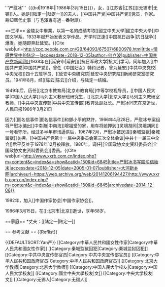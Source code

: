 '''严慰冰'''（{{bd|1918年||1986年|3月15日}}），女，[[江苏省|江苏]][[无锡市|无锡]]人。她是[[陆定一|陆定一]]的夫人，[[中国共产党|中国共产党]]党员，作家。熟知唐代史事（与毛澤東有過一番對話）。

==生平==
金陵女中畢業，以第一名的成绩考取[[國立中央大學|國立中央大學]]中国文学系。1933年起开始发表文学作品。开学时正逢[[中国抗日战争|抗日战争]]爆发，她随即奔赴延安。<ref>{{Cite web|url=http://cpc.people.com.cn/GB/64093/67507/6800978.html|title=情感世界中的陆定一|accessdate=2018-12-05|author=何立波|publisher=中国共产党新闻网}}</ref>1938年在[[延安市|延安]][[抗日军政大学|抗大]]学习，同年加入[[中国共产党|中国共产党]]，曾任《中国妇女》特约记者，曾为延安[[中共中央党校|中央党校]]四十五班学员、[[延安中央研究院|延安中央研究院]]新闻研究室研究员。1941年8月，经[[陈云|陈云]]介绍，与陆定一结婚。

1949年后，历任[[北京市教育局|北京市教育局]]中等学校视导员，[[中国人民大学|中国人民大学]]马列主义教研班研究生，[[北京大学|北京大学]]马列主义教研室教师，[[中共中央宣传部|中共中央宣传部]]教育处副处长。<ref name="ywb">严慰冰同志在京逝世，人民日报1986年3月21日</ref>

因为[[匿名信事件|匿名信事件]]和鄧小平的黙許，1966年4月28日，严慰冰专案组将严慰冰骗出[[中南海|中南海]]增福堂的家，用车将她押到[[灵境胡同|灵境胡同]]一号看守所。经过多半年审讯逼供后，1967年2月，严慰冰被送进[[秦城监狱|秦城监狱]]关押。[[中国共产党第十一届中央委员会第三次全体会议|中共十一届三中全会]]后平反並于1978年12月被釋放。1980年，调任[[全国政协文史资料委员会|全国政协文史资料委员会]]委员。<ref name="ywb" /><ref>{{Cite web|url=http://www.xxrb.com.cn/index.php?m=content&c=index&a=show&catid=150&id=6845|title=严慰冰书写匿名信始末|accessdate=2018-12-05|date=2005-01-07|publisher=大河新乡网|archiveurl=https://web.archive.org/web/20141206194427/http://www.xxrb.com.cn/index.php?m=content&c=index&a=show&catid=150&id=6845|archivedate=2014-12-06}}</ref>

1982年，加入[[中国作家协会|中国作家协会]]。<ref name="ywb" />

1986年3月15日，在[[北京市|北京]]逝世，享年68岁。<ref name="ywb" />

==家庭==
*丈夫：[[陆定一|陆定一]]

== 参考文献 ==
{{Reflist}}

{{DEFAULTSORT:Yan严}}
[[Category:中華人民共和國女性作家|Category:中華人民共和國女性作家]]
[[Category:秦城监狱囚犯|Category:秦城监狱囚犯]]
[[Category:中共中央宣传部官员|Category:中共中央宣传部官员]]
[[Category:中华人民共和国政府官员|Category:中华人民共和国政府官员]]
[[Category:北京大学教师|Category:北京大学教师]]
[[Category:中国人民大学校友|Category:中国人民大学校友]]
[[Category:國立中央大學校友|文]]
[[Category:中央大学校友|文]]
[[Category:无锡人|Category:无锡人]]